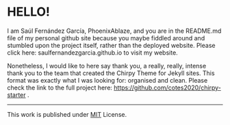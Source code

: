 # HELLO!
I am Saúl Fernández García, PhoenixAblaze, and you are in the README.md file of my personal github site because you maybe fiddled around and stumbled upon the project itself, rather than the deployed website. Please click here: saulfernandezgarcia.github.io to visit my website.

Nonetheless, I would like to here say thank you, a really, really, intense thank you to the team that created the Chirpy Theme for Jekyll sites. This format was exactly what I was looking for: organised and clean. Please check the link to the full project here: https://github.com/cotes2020/chirpy-starter .

***

This work is published under [MIT][mit] License.

[mit]: https://github.com/cotes2020/chirpy-starter/blob/master/LICENSE
